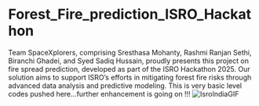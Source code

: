 # Forest_Fire_prediction_ISRO_Hackathon
Team SpaceXplorers, comprising Sresthasa Mohanty, Rashmi Ranjan Sethi, Biranchi Ghadei, and Syed Sadiq Hussain, proudly presents this project on fire spread prediction, developed as part of the ISRO Hackathon 2025. Our solution aims to support ISRO’s efforts in mitigating forest fire risks through advanced data analysis and predictive modeling.
This is very basic level codes pushed here...further enhancement is going on !!!
![IsroIndiaGIF](https://github.com/user-attachments/assets/c933eb4c-88bb-4716-ab22-74683c962e35)



